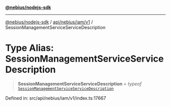 [**@nebius/nodejs-sdk**](../../../../../README.md)

---

[@nebius/nodejs-sdk](../../../../../README.md) / [api/nebius/iam/v1](../README.md) / SessionManagementServiceServiceDescription

# Type Alias: SessionManagementServiceServiceDescription

> **SessionManagementServiceServiceDescription** = _typeof_ [`SessionManagementServiceServiceDescription`](../variables/SessionManagementServiceServiceDescription.md)

Defined in: src/api/nebius/iam/v1/index.ts:17667
